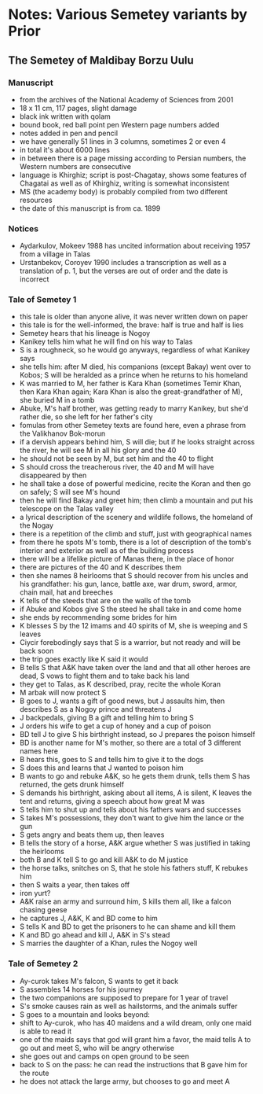 # Notes: Various Semetey variants by Prior

## The Semetey of Maldibay Borzu Uulu

### Manuscript

- from the archives of the National Academy of Sciences from 2001
- 18 x 11 cm, 117 pages, slight damage
- black ink written with qolam
- bound book, red ball point pen Western page numbers added
- notes added in pen and pencil
- we have generally 51 lines in 3 columns, sometimes 2 or even 4
- in total it's about 6000 lines
- in between there is a page missing according to Persian numbers, the Western
  numbers are consecutive
- language is Khirghiz; script is post-Chagatay, shows some features of
  Chagatai as well as of Khirghiz, writing is somewhat inconsistent
- MS (the academy body) is probably compiled from two different resources
- the date of this manuscript is from ca. 1899

### Notices

- Aydarkulov, Mokeev 1988 has uncited information about receiving 1957 from
  a village in Talas
- Urstanbekov, Coroyev 1990 includes a transcription as well as a translation
  of p. 1, but the verses are out of order and the date is incorrect

### Tale of Semetey 1

- this tale is older than anyone alive, it was never written down on paper
- this tale is for the well-informed, the brave: half is true and half is lies
- Semetey hears that his lineage is Nogoy
- Kanikey tells him what he will find on his way to Talas
- S is a roughneck, so he would go anyways, regardless of what Kanikey says
- she tells him: after M died, his companions (except Bakay) went over to
  Kobos; S will be heralded as a prince when he returns to his homeland
- K was married to M, her father is Kara Khan (sometimes Temir Khan, then Kara
  Khan again; Kara Khan is also the great-grandfather of M), she buried M in a tomb
- Abuke, M's half brother, was getting ready to marry Kanikey, but she'd rather
  die, so she left for her father's city
- fomulas from other Semetey texts are found here, even a phrase from the
  Valikhanov Bok-morun
- if a dervish appears behind him, S will die; but if he looks straight across
  the river, he will see M in all his glory and the 40
- he should not be seen by M, but set him and the 40 to flight
- S should cross the treacherous river, the 40 and M will have disappeared by
  then
- he shall take a dose of powerful medicine, recite the Koran and then go on
  safely; S will see M's hound 
- then he will find Bakay and greet him; then climb a mountain and put his
  telescope on the Talas valley
- a lyrical description of the scenery and wildlife follows, the homeland of
  the Nogay
- there is a repetition of the climb and stuff, just with geographical names
- from there he spots M's tomb, there is a lot of description of the tomb's
  interior and exterior as well as of the building process
- there will be a lifelike picture of Manas there, in the place of honor
- there are pictures of the 40 and K describes them
- then she names 8 heirlooms that S should recover from his uncles and his
  grandfather: his gun, lance, battle axe, war drum, sword, armor, chain mail,
  hat and breeches
- K tells of the steeds that are on the walls of the tomb
- if Abuke and Kobos give S the steed he shall take in and come home
- she ends by recommending some brides for him
- K blesses S by the 12 imams and 40 spirits of M, she is weeping and S leaves
- Ciycir forebodingly says that S is a warrior, but not ready and will be back
  soon
- the trip goes exactly like K said it would
- B tells S that A&K have taken over the land and that all other heroes are
  dead, S vows to fight them and to take back his land
- they get to Talas, as K described, pray, recite the whole Koran
- M arbak will now protect S
- B goes to J, wants a gift of good news, but J assaults him, then describes
  S as a Nogoy prince and threatens J
- J backpedals, giving B a gift and telling him to bring S
- J orders his wife to get a cup of honey and a cup of poison
- BD tell J to give S his birthright instead, so J prepares the poison himself
- BD is another name for M's mother, so there are a total of 3 different names
  here
- B hears this, goes to S and tells him to give it to the dogs
- S does this and learns that J wanted to poison him
- B wants to go and rebuke A&K, so he gets them drunk, tells them S has
  returned, the gets drunk himself
- S demands his birthright, asking about all items, A is silent, K leaves the
  tent and returns, giving a speech about how great M was
- S tells him to shut up and tells about his fathers wars and successes
- S takes M's possessions, they don't want to give him the lance or the gun
- S gets angry and beats them up, then leaves
- B tells the story of a horse, A&K argue whether S was justified in taking the
  heirlooms
- both B and K tell S to go and kill A&K to do M justice
- the horse talks, snitches on S, that he stole his fathers stuff, K rebukes
  him
- then S waits a year, then takes off
- iron yurt?
- A&K raise an army and surround him, S kills them all, like a falcon chasing
  geese
- he captures J, A&K, K and BD come to him
- S tells K and BD to get the prisoners to he can shame and kill them
- K and BD go ahead and kill J, A&K in S's stead
- S marries the daughter of a Khan, rules the Nogoy well

### Tale of Semetey 2

- Ay-curok takes M's falcon, S wants to get it back
- S assembles 14 horses for his journey
- the two companions are supposed to prepare for 1 year of travel
- S's smoke causes rain as well as hailstorms, and the animals suffer
- S goes to a mountain and looks beyond:
- shift to Ay-curok, who has 40 maidens and a wild dream, only one maid is able
  to read it
- one of the maids says that god will grant him a favor, the maid tells A to go
  out and meet S, who will be angry otherwise
- she goes out and camps on open ground to be seen
- back to S on the pass: he can read the instructions that B gave him for the
  route
- he does not attack the large army, but chooses to go and meet A
